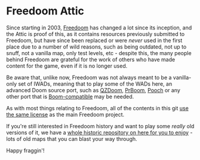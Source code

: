 # Freedoom Attic

Since starting in 2003, [Freedoom](https://freedoom.github.io) has changed a lot since its inception, and the Attic is proof of this, as it contains resources previously submitted to Freedoom, but have since been replaced or were _never_ used in the first place due to a number of wild reasons, such as being outdated, not up to snuff, not a vanilla map, only test levels, etc - despite this, the many people behind Freedoom are grateful for the work of others who have made content for the game, even if it is no longer used.

Be aware that, unlike now, Freedoom was not always meant to be a vanilla-only set of IWADs, meaning that to play some of the WADs here, an advanced Doom source port, such as [QZDoom](https://doomwiki.org/wiki/QZDoom), [PrBoom](https://doomwiki.org/wiki/PrBoom), [Pooch](https://doomwiki.org/wiki/Pooch) or any other port that is [Boom-compatible](https://doomwiki.org/wiki/Category:Boom_compatible) may be needed.

As with most things relating to Freedoom, all of the contents in this git [use the same license](https://freedoom.github.io/about.html) as the main Freedoom project.

If you're still interested in Freedoom history and want to play some _really_ old versions of it, we have a [whole historic repository on here for you to enjoy](https://github.com/freedoom/historic) - lots of old maps that you can blast your way through.

Happy fraggin'!
